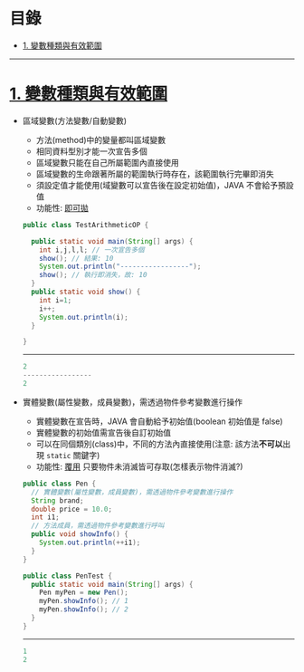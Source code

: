 <h1 id="top">目錄</h1>

- [1. 變數種類與有效範圍](#s1)

---

# <a id="s1" class="md-title" href="#top">1. 變數種類與有效範圍</a>

- 區域變數(方法變數/自動變數)

  - 方法(method)中的變量都叫區域變數
  - 相同資料型別才能一次宣告多個
  - 區域變數只能在自己所屬範圍內直接使用
  - 區域變數的生命跟著所屬的範圍執行時存在，該範圍執行完畢即消失
  - 須設定值才能使用(域變數可以宣告後在設定初始值)，JAVA 不會給予預設值
  - 功能性: [即可拋](#)

  ```java
  public class TestArithmeticOP {

    public static void main(String[] args) {
      int i,j,l,l; // 一次宣告多個
      show(); // 結果: 10
      System.out.println("-----------------");
      show(); // 執行即消失，故: 10
    }
    public static void show() {
      int i=1;
      i++;
      System.out.println(i);
    }

  }
  ```

  ***

  ```cs
  2
  -----------------
  2
  ```

- 實體變數(屬性變數，成員變數)，需透過物件參考變數進行操作

  - 實體變數在宣告時，JAVA 會自動給予初始值(boolean 初始值是 false)
  - 實體變數的初始值需宣告後自訂初始值
  - 可以在同個類別(class)中，不同的方法內直接使用(注意: 該方法**不可以**出現 `static` 關鍵字)
  - 功能性: [覆用](#) 只要物件未消滅皆可存取(怎樣表示物件消滅?)

  ```java
  public class Pen {
    // 實體變數(屬性變數，成員變數)，需透過物件參考變數進行操作
    String brand;
    double price = 10.0;
    int i1;
    // 方法成員，需透過物件參考變數進行呼叫
    public void showInfo() {
      System.out.println(++i1);
    }
  }
  ```

  ```java
  public class PenTest {
    public static void main(String[] args) {
      Pen myPen = new Pen();
      myPen.showInfo(); // 1
      myPen.showInfo(); // 2
    }
  }
  ```

  ***

  ```cs
  1
  2
  ```

